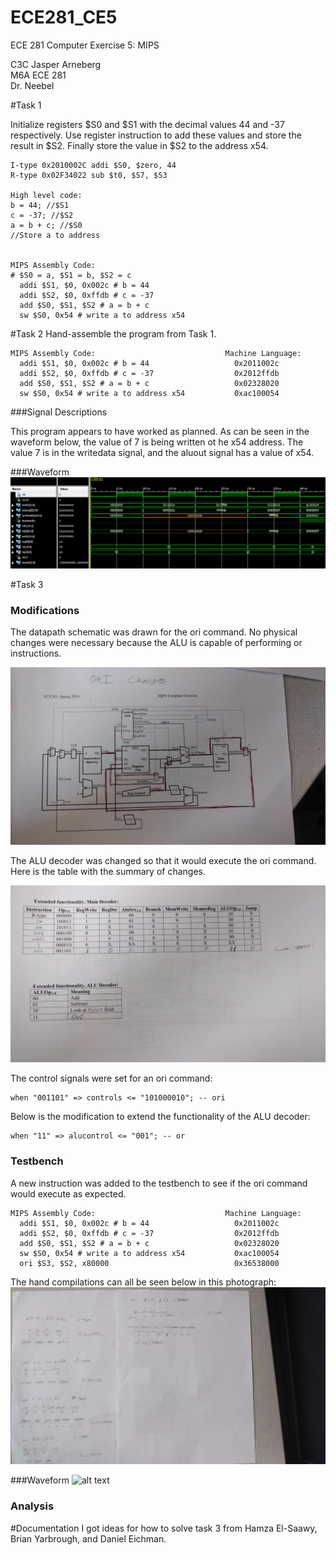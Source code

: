 ECE281_CE5
==========

ECE 281 Computer Exercise 5: MIPS

C3C Jasper Arneberg  
M6A ECE 281  
Dr. Neebel  


#Task 1

Initialize registers $S0 and $S1 with the decimal values 44 and -37 respectively. Use register instruction to add these values and store the result in $S2. Finally store the value in $S2 to the address x54.

```
I-type 0x2010002C addi $S0, $zero, 44
R-type 0x02F34022 sub $t0, $S7, $S3

High level code:
b = 44; //$S1
c = -37; //$S2
a = b + c; //$S0
//Store a to address


MIPS Assembly Code:
# $S0 = a, $S1 = b, $S2 = c
  addi $S1, $0, 0x002c # b = 44
  addi $S2, $0, 0xffdb # c = -37
  add $S0, $S1, $S2 # a = b + c
  sw $S0, 0x54 # write a to address x54
```


#Task 2
Hand-assemble the program from Task 1.
```
MIPS Assembly Code:                             Machine Language:
  addi $S1, $0, 0x002c # b = 44                   0x2011002c
  addi $S2, $0, 0xffdb # c = -37                  0x2012ffdb
  add $S0, $S1, $S2 # a = b + c                   0x02328020
  sw $S0, 0x54 # write a to address x54           0xac100054
```


###Signal Descriptions

This program appears to have worked as planned. As can be seen in the waveform below, the value of 7 is being written ot he x54 address. The value 7 is in the writedata signal, and the aluout signal has a value of x54.

###Waveform
![alt text](https://github.com/JasperArneberg/ECE281_CE5/blob/master/task1screenshot.png?raw=true "Task 2 Screenshot")

#Task 3

### Modifications
The datapath schematic was drawn for the ori command. No physical changes were necessary because the ALU is capable of performing or instructions.

![alt text](https://github.com/JasperArneberg/ECE281_CE5/blob/master/datapath_schematic.jpg?raw=true "Datapath Schematic")

The ALU decoder was changed so that it would execute the ori command. Here is the table with the summary of changes.

![alt text](https://github.com/JasperArneberg/ECE281_CE5/blob/master/alu_decoder.jpg?raw=true "ALU decoder")

The control signals were set for an ori command:
```
when "001101" => controls <= "101000010"; -- ori
```

Below is the modification to extend the functionality of the ALU decoder:
```
when "11" => alucontrol <= "001"; -- or
```

### Testbench
A new instruction was added to the testbench to see if the ori command would execute as expected.

```
MIPS Assembly Code:                             Machine Language:
  addi $S1, $0, 0x002c # b = 44                   0x2011002c
  addi $S2, $0, 0xffdb # c = -37                  0x2012ffdb
  add $S0, $S1, $S2 # a = b + c                   0x02328020
  sw $S0, 0x54 # write a to address x54           0xac100054
  ori $S3, $S2, x80000                            0x36538000
```

The hand compilations can all be seen below in this photograph:
![alt text](https://github.com/JasperArneberg/ECE281_CE5/blob/master/hand_compilation.jpg?raw=true "Hand Compilation")

###Waveform
![alt text](https://github.com/JasperArneberg/ECE281_CE5/blob/master/screenshot.png?raw=true "Screenshot")


### Analysis

#Documentation
I got ideas for how to solve task 3 from Hamza El-Saawy, Brian Yarbrough, and Daniel Eichman.
